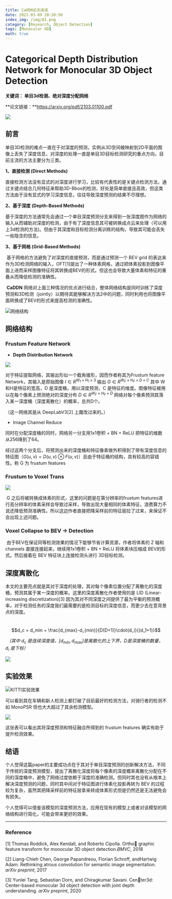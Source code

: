 ```yaml
---
title: CaDDN论文阅读
date: 2021-03-09 20:20:50
index_img: /img/AI.png
category: [Research, Object Detection]
tags: [Monocular OD]
math: true
---
```


# **Categorical Depth Distribution Network for Monocular 3D Object Detection**

**关键词： 单目3d检测、绝对深度分配网络**

**论文链接：**https://arxiv.org/pdf/2103.01100.pdf

![](https://tva1.sinaimg.cn/large/008eGmZEgy1godx97xntnj30bl08p0wn.jpg)

## 前言

​	单目3D检测的难点一直在于对深度的预测，实例从3D空间被映射到2D平面的图像上丢失了深度信息，对深度的处理一直是单目3D目标检测研究的重点方向，目前主流的方法主要分为三类。

**1、直接检测  (Direct Methods)**

​	直接检测方法没有显式的对深度进行学习，比较有代表性的是关键点检测方法，通过关键点结合几何特征来帮助3D-Bbox的检测，好处是简单直接且高效，但这类方法由于没有显式的学习深度信息，往往导致深度预测的结果不尽理想。

**2、基于深度  (Depth-Based Methods)**

​	基于深度的方法通常先会通过一个单目深度预测分支来得到一张深度图作为网络的输入从而辅助对深度的检测，由于有了深度信息其可被转换成点云来处理（可以用上3d检测的方法)。但由于其深度和目标检测分离训练的结构，导致其可能会丢失一些隐含的信息。

**3、基于网格  (Grid-Based Methods)**

​	基于网格的方法避免了对深度的直接预测，而是通过预测一个 BEV grid 的表达来作为3D检测网络的输入，OFT[1]提出了一种体素网格，通过把体素投影到图像平面上进而采样图像特征将其转换成BEV的形式。但这也会导致大量体素和特征的重叠从而降低检测的准确性。



​	**CaDDN** 网络对上面三种情况的优点进行结合，整体网络结构是同时训练了深度预测和3D检测（jointly）以期待其能够解决方法2中的问题，同时利用也将图像平面转换成了BEV的形式来提高检测的准确性。

![网络结构](https://tva1.sinaimg.cn/large/008eGmZEgy1godxz73f1jj30nm0dntcy.jpg)



## 网络结构

### Frustum Feature Network

- **Depth Distribution Network**

![](https://tva1.sinaimg.cn/large/008eGmZEgy1godzoe00t7j30b908dabe.jpg)

对于特征提取网络，其输出形似一个截角锥形，因而作者称其为Frustum feature Network，其输入是原始图像 $I \in R^{W_1\times H_1\times 3}$ 输出 $G \in R^{W_F\times H_F\times D \times C}$ 其中 W和H是特征的宽高，D 是深度桶，用以深度预测，C 是特征的维度。图像特征被用以在每个像素上预测绝对的深度分布 $D \in R^{W_F\times H_F\times D}$ 网络对每个像素预测其落入某一深度桶（深度离散化）的概率，总共D个。

（这一网络其是从 DeepLabV3[2] 上魔改过来的。）

- Image Channel Reduce

同时在分配深度桶的同时，网络另一分支用1x1卷积 + BN + ReLU 把特征的维数从256降到了64。



​	经过这两个分支后，将预测出来的深度桶和特征像素做外积得到了带有深度信息的特征图（$G(u,v) = D(u,v) \otimes F(u,v)$）且由于特征桶的结构，具有较高的容错性。称 G 为 frustum features



### Frustum to Voxel Trans

![](https://tva1.sinaimg.cn/large/008eGmZEgy1godzokeng2j30b907ujsr.jpg)



​	G 之后将被转换成体素的形式，这里的问题是在第分辨率的frustum features进行高分辨率的体素采样会导致过采样，导致出现大量相同的体素特征，浪费算力不说还降低预测准确性。所以这边作者直接把降采样前的特征层拉了过来，来保证不会出现上述问题。



 ### Voxel Collapse to BEV -> Detection

​	由于BEV在保证同等检测效果的情况下能够节省计算资源，作者将体素的 Z 轴和 channels 直接连接起来，继续用1x1卷积 + BN + ReLU 将体素块压缩成 BEV的形式。然后接着在 BEV 特征块上连接检测头进行 3D目标检测。



## 深度离散化

​	本文的主要亮点就是其对于深度的处理，其对每个像素位置分配了离散化的深度桶，预测其属于某一深度的概率。这里的深度离散化作者使用的是 LID (Linear-increasing discretization)[3] 因为其对不同深度之间提供了最为平衡的预测概率。对于检测任务的深度我们最需要的是检测目标的深度信息，而更少去在意背景点的深度。

​															$$d_c = d_min + \frac{d_{max}-d_{min}}{D(D+1)}\cdot{d_i}{(d_1+1)}$$

​	*（其中 $d_c$ 是连续深度值，[$d_{min},d_{max}$]是离散化的上下界，D是深度桶的数量，$d_i$ 是下标）*

![](https://tva1.sinaimg.cn/large/008eGmZEgy1goe03wlr9sj30dn0bd0tp.jpg)



## 实验效果

![KITTI实验效果](https://tva1.sinaimg.cn/large/008eGmZEgy1goe0ckxhf6j30r10fgn17.jpg)

​	可以看到其在车辆和新人检测上都打破了目前最好的检测方法，对骑行者的检测不如 MonoPSR 但也大大超过了其余检测模型。

![](https://tva1.sinaimg.cn/large/008eGmZEgy1goe0gh8vyhj30dw07jdgw.jpg)

这张表可以看出其将深度预测和特征融合所得到的 frustum features 确实有助于提升检测效果。



## 结语

​	个人觉得这篇paper的主要成功点在于其对于单目深度预测的创新解决方法，不同于传统的深度预测模型，提出了离散化深度将每个像素的深度概率离散化分配在不同的深度桶中，避免了网络过度依赖于深度的准确检测。但同时其也没有从根本上解决深度预测的问题，同时其中间对于特征图进行体素化投影再转为 BEV 的过程较为复杂，虽然其把降采样前的特征层拿来转成体素形式但是仍然还是无法避免会有损失。

​	个人觉得可以借鉴该模型的深度预测方法，应用在现有的模型上或者对该模型的网络结构进行简化，可能会带来更好的效果。



---

### Reference

[1]  Thomas Roddick, Alex Kendall, and Roberto Cipolla. Ortho graphic feature transform for monocular 3D object detection.*BMVC*, 2018

[2] Liang-Chieh Chen, George Papandreou, Florian Schroff, andHartwig Adam. Rethinking atrous convolution for semantic image segmentation. *arXiv preprint*, 2017

[3] Yunlei Tang, Sebastian Dorn, and Chiragkumar Savani. Center3d: Center-based monocular 3d object detection with joint depth understanding. *arXiv preprint*, 2020